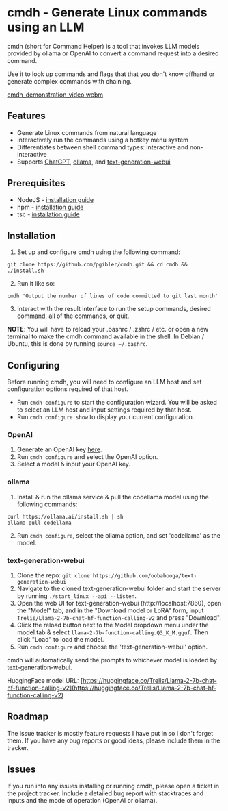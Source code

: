 # cmdh - Generate Linux commands using an LLM

cmdh (short for Command Helper) is a tool that invokes LLM models provided by ollama or OpenAI to convert a command request into a desired command.

Use it to look up commands and flags that that you don't know offhand or generate complex commands with chaining.

[cmdh_demonstration_video.webm](https://user-images.githubusercontent.com/119892/233747166-552339ef-f3fe-4eb5-9161-db574b6f96fc.webm)

## Features

- Generate Linux commands from natural language
- Interactively run the commands using a hotkey menu system
- Differentiates between shell command types: interactive and non-interactive
- Supports [ChatGPT](https://platform.openai.com/docs/overview), [ollama](https://ollama.ai/), and [text-generation-webui](https://github.com/oobabooga/text-generation-webui)

## Prerequisites

- NodeJS - [installation guide](https://nodejs.org/en/download/package-manager)
- npm - [installation guide](https://docs.npmjs.com/downloading-and-installing-node-js-and-npm)
- tsc - [installation guide](https://www.npmjs.com/package/typescript)

## Installation

1. Set up and configure cmdh using the following command:
```
git clone https://github.com/pgibler/cmdh.git && cd cmdh && ./install.sh
```
2. Run it like so:
```
cmdh 'Output the number of lines of code committed to git last month'
```
3. Interact with the result interface to run the setup commands, desired command, all of the commands, or quit.

**NOTE**: You will have to reload your .bashrc / .zshrc / etc. or open a new terminal to make the cmdh command available in the shell. In Debian / Ubuntu, this is done by running `source ~/.bashrc`.

## Configuring

Before running cmdh, you will need to configure an LLM host and set configuration options required of that host.

- Run `cmdh configure` to start the configuration wizard. You will be asked to select an LLM host and input settings required by that host.
- Run `cmdh configure show` to display your current configuration.

### OpenAI

1. Generate an OpenAI key [here](https://platform.openai.com/api-keys).
2. Run `cmdh configure` and select the OpenAI option.
3. Select a model & input your OpenAI key.

### ollama

1. Install & run the ollama service & pull the codellama model using the following commands:
```
curl https://ollama.ai/install.sh | sh
ollama pull codellama
```
2. Run `cmdh configure`, select the ollama option, and set 'codellama' as the model.

### text-generation-webui

1. Clone the repo: `git clone https://github.com/oobabooga/text-generation-webui`
2. Navigate to the cloned text-generation-webui folder and start the server by running `./start_linux --api --listen`.
3. Open the web UI for text-generation-webui (http://localhost:7860), open the "Model" tab, and in the "Download model or LoRA" form, input `Trelis/Llama-2-7b-chat-hf-function-calling-v2` and press "Download".
4. Click the reload button next to the Model dropdown menu under the model tab & select `llama-2-7b-function-calling.Q3_K_M.gguf`. Then click "Load" to load the model.
2. Run `cmdh configure` and choose the 'text-generation-webui' option.

cmdh will automatically send the prompts to whichever model is loaded by text-generation-webui.

HuggingFace model URL: [https://huggingface.co/Trelis/Llama-2-7b-chat-hf-function-calling-v2](https://huggingface.co/Trelis/Llama-2-7b-chat-hf-function-calling-v2)

## Roadmap

The issue tracker is mostly feature requests I have put in so I don't forget them. If you have any bug reports or good ideas, please include them in the tracker.

## Issues

If you run into any issues installing or running cmdh, please open a ticket in the project tracker. Include a detailed bug report with stacktraces and inputs and the mode of operation (OpenAI or ollama).
